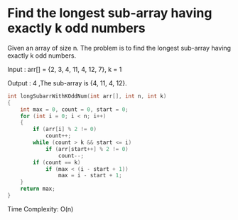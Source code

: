 # Find the longest sub-array having exactly k odd numbers

Given an array of size n. The problem is to find the longest sub-array having exactly k odd numbers.

Input : arr[] = {2, 3, 4, 11, 4, 12, 7}, k = 1

Output : 4 ,The sub-array is {4, 11, 4, 12}.

```cpp
int longSubarrWithKOddNum(int arr[], int n, int k) 
{ 
    int max = 0, count = 0, start = 0; 
    for (int i = 0; i < n; i++) 
    { 
        if (arr[i] % 2 != 0) 
            count++;
        while (count > k && start <= i)     
            if (arr[start++] % 2 != 0) 
                count--;
        if (count == k) 
            if (max < (i - start + 1)) 
                max = i - start + 1; 
    } 
    return max; 
} 
```
Time Complexity: O(n)
